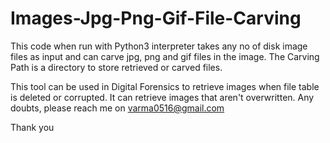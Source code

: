 # Images-Jpg-Png-Gif-File-Carving

This code when run with Python3 interpreter takes any no of disk image files as input and can carve jpg, png and gif files in the image. The Carving Path is a 
directory to store retrieved or carved files. 

This tool can be used in Digital Forensics to retrieve images when file table is deleted or corrupted. It can retrieve images that aren't overwritten. 
Any doubts, please reach me on varma0516@gmail.com


Thank you
